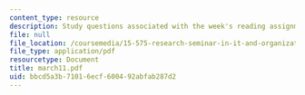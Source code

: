 ```yaml
---
content_type: resource
description: Study questions associated with the week's reading assignment.
file: null
file_location: /coursemedia/15-575-research-seminar-in-it-and-organizations-economic-perspectives-spring-2004/bbcd5a3b71016ecf600492abfab287d2_march11.pdf
file_type: application/pdf
resourcetype: Document
title: march11.pdf
uid: bbcd5a3b-7101-6ecf-6004-92abfab287d2
---
```

